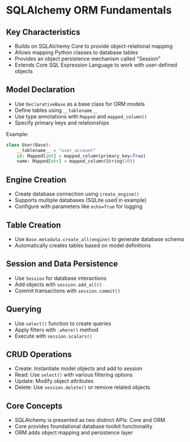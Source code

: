 # SQLAlchemy ORM Fundamentals

## Key Characteristics
- Builds on SQLAlchemy Core to provide object-relational mapping
- Allows mapping Python classes to database tables
- Provides an object persistence mechanism called "Session"
- Extends Core SQL Expression Language to work with user-defined objects

## Model Declaration
- Use `DeclarativeBase` as a base class for ORM models
- Define tables using `__tablename__`
- Use type annotations with `Mapped` and `mapped_column()`
- Specify primary keys and relationships

Example:
```python
class User(Base):
    __tablename__ = "user_account"
    id: Mapped[int] = mapped_column(primary_key=True)
    name: Mapped[str] = mapped_column(String(30))
```

## Engine Creation
- Create database connection using `create_engine()`
- Supports multiple databases (SQLite used in example)
- Configure with parameters like `echo=True` for logging

## Table Creation
- Use `Base.metadata.create_all(engine)` to generate database schema
- Automatically creates tables based on model definitions

## Session and Data Persistence
- Use `Session` for database interactions
- Add objects with `session.add_all()`
- Commit transactions with `session.commit()`

## Querying
- Use `select()` function to create queries
- Apply filters with `.where()` method
- Execute with `session.scalars()`

## CRUD Operations
- Create: Instantiate model objects and add to session
- Read: Use `select()` with various filtering options
- Update: Modify object attributes
- Delete: Use `session.delete()` or remove related objects

## Core Concepts
- SQLAlchemy is presented as two distinct APIs: Core and ORM
- Core provides foundational database toolkit functionality
- ORM adds object mapping and persistence layer